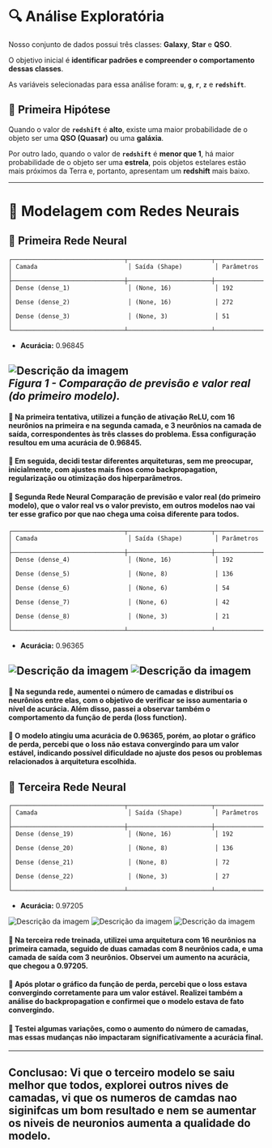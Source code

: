 
# 🔍 Análise Exploratória

Nosso conjunto de dados possui três classes: **Galaxy**, **Star** e **QSO**.

O objetivo inicial é **identificar padrões e compreender o comportamento dessas classes**.

As variáveis selecionadas para essa análise foram: **`u`**, **`g`**, **`r`**, **`z`** e **`redshift`**.

## 🧠 Primeira Hipótese

Quando o valor de **`redshift`** é **alto**, existe uma maior probabilidade de o objeto ser uma **QSO (Quasar)** ou uma **galáxia**.

Por outro lado, quando o valor de **`redshift`** é **menor que 1**, há maior probabilidade de o objeto ser uma **estrela**, pois objetos estelares estão mais próximos da Terra e, portanto, apresentam um **redshift** mais baixo.

---

# 🔗 Modelagem com Redes Neurais

## 🔸 Primeira Rede Neural

```
┌───────────────────────────────┬───────────────────────┬────────────────┐
│ Camada                         │ Saída (Shape)         │ Parâmetros     │
├───────────────────────────────┼───────────────────────┼────────────────┤
│ Dense (dense_1)                │ (None, 16)            │ 192            │
│ Dense (dense_2)                │ (None, 16)            │ 272            │
│ Dense (dense_3)                │ (None, 3)             │ 51             │
└───────────────────────────────┴───────────────────────┴────────────────┘
```
- **Acurácia:** 0.96845

![Descrição da imagem](primeira_rede.png) <br>
*Figura 1 - Comparação de previsão e valor real (do primeiro modelo).*
---
#### 🔸 Na primeira tentativa, utilizei a função de ativação ReLU, com 16 neurônios na primeira e na segunda camada, e 3 neurônios na camada de saída, correspondentes às três classes do problema. Essa configuração resultou em uma acurácia de 0.96845. 

#### 🔸 Em seguida, decidi testar diferentes arquiteturas, sem me preocupar, inicialmente, com ajustes mais finos como backpropagation, regularização ou otimização dos hiperparâmetros.

#### 🔸 Segunda Rede Neural Comparação de previsão e valor real (do primeiro modelo), que o valor real vs o valor previsto, em outros modelos nao vai ter esse grafico por que nao chega uma coisa diferente para todos.

```
┌───────────────────────────────┬───────────────────────┬────────────────┐
│ Camada                         │ Saída (Shape)         │ Parâmetros     │
├───────────────────────────────┼───────────────────────┼────────────────┤
│ Dense (dense_4)                │ (None, 16)            │ 192            │
│ Dense (dense_5)                │ (None, 8)             │ 136            │
│ Dense (dense_6)                │ (None, 6)             │ 54             │
│ Dense (dense_7)                │ (None, 6)             │ 42             │
│ Dense (dense_8)                │ (None, 3)             │ 21             │
└───────────────────────────────┴───────────────────────┴────────────────┘
```
- **Acurácia:** 0.96365


![Descrição da imagem](segunda.png)
![Descrição da imagem](segunda2.png)
---
#### 🔸 Na segunda rede, aumentei o número de camadas e distribuí os neurônios entre elas, com o objetivo de verificar se isso aumentaria o nível de acurácia. Além disso, passei a observar também o comportamento da função de perda (loss function).

#### 🔸 O modelo atingiu uma acurácia de 0.96365, porém, ao plotar o gráfico de perda, percebi que o loss não estava convergindo para um valor estável, indicando possível dificuldade no ajuste dos pesos ou problemas relacionados à arquitetura escolhida.


## 🔸 Terceira Rede Neural

```
┌───────────────────────────────┬───────────────────────┬────────────────┐
│ Camada                         │ Saída (Shape)         │ Parâmetros     │
├───────────────────────────────┼───────────────────────┼────────────────┤
│ Dense (dense_19)               │ (None, 16)            │ 192            │
│ Dense (dense_20)               │ (None, 8)             │ 136            │
│ Dense (dense_21)               │ (None, 8)             │ 72             │
│ Dense (dense_22)               │ (None, 3)             │ 27             │
└───────────────────────────────┴───────────────────────┴────────────────┘
```
- **Acurácia:** 0.97205

![Descrição da imagem](terceira-1.png)
![Descrição da imagem](terceira-2.png)
![Descrição da imagem](terceiraBac.png)

#### 🔸 Na terceira rede treinada, utilizei uma arquitetura com 16 neurônios na primeira camada, seguido de duas camadas com 8 neurônios cada, e uma camada de saída com 3 neurônios. Observei um aumento na acurácia, que chegou a 0.97205.
#### 🔸 Após plotar o gráfico da função de perda, percebi que o loss estava convergindo corretamente para um valor estável. Realizei também a análise do backpropagation e confirmei que o modelo estava de fato convergindo.
#### 🔸 Testei algumas variações, como o aumento do número de camadas, mas essas mudanças não impactaram significativamente a acurácia final.
---
## Conclusao:  Vi que o terceiro modelo se saiu melhor que todos, explorei outros nives de camadas, vi que os numeros de camdas nao siginifcas um bom resultado e nem se aumentar os niveis de neuronios aumenta a qualidade do modelo. 
